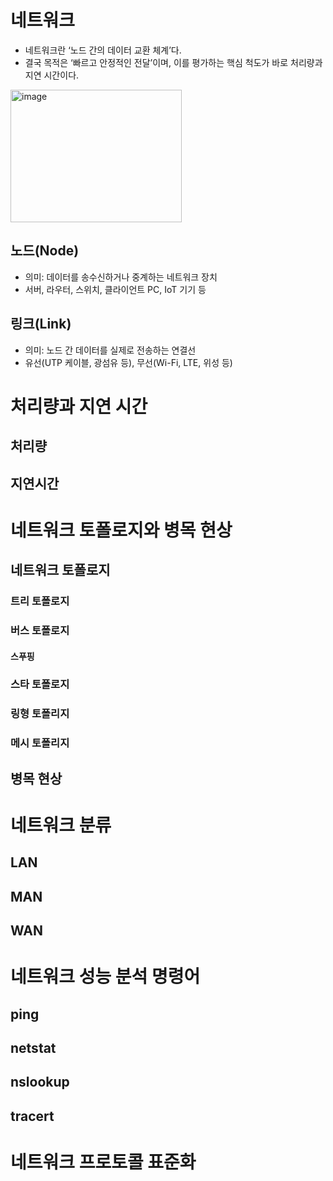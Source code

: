 # 네트워크
- 네트워크란 ‘노드 간의 데이터 교환 체계’다.
- 결국 목적은 ‘빠르고 안정적인 전달’이며, 이를 평가하는 핵심 척도가 바로 처리량과 지연 시간이다.
<img width="274" height="212" alt="image" src="https://github.com/user-attachments/assets/62bcda14-ad33-4dcd-bdd4-a40547e96850" />

## 노드(Node)
- 의미: 데이터를 송수신하거나 중계하는 네트워크 장치
- 서버, 라우터, 스위치, 클라이언트 PC, IoT 기기 등
## 링크(Link)
- 의미: 노드 간 데이터를 실제로 전송하는 연결선
- 유선(UTP 케이블, 광섬유 등), 무선(Wi-Fi, LTE, 위성 등)
# 처리량과 지연 시간
## 처리량
## 지연시간
# 네트워크 토폴로지와 병목 현상
## 네트워크 토폴로지
### 트리 토폴로지
### 버스 토폴로지
#### 스푸핑
### 스타 토폴로지
### 링형 토폴리지
### 메시 토폴리지
## 병목 현상
# 네트워크 분류
## LAN
## MAN
## WAN
# 네트워크 성능 분석 명령어
## ping
## netstat
## nslookup
## tracert
# 네트워크 프로토콜 표준화
